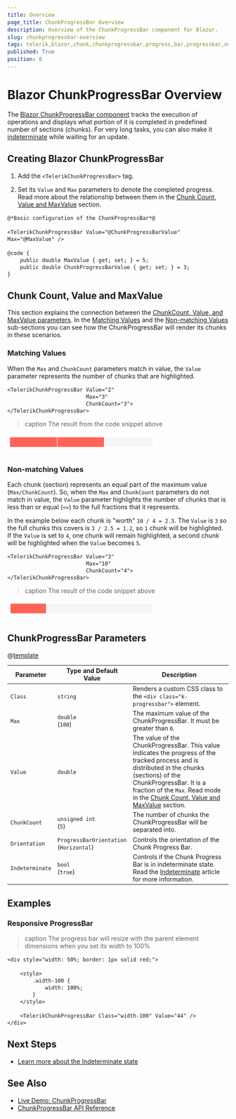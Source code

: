 ```yaml
---
title: Overview
page_title: ChunkProgressBar Overview
description: Overview of the ChunkProgressBar component for Blazor.
slug: chunkprogressbar-overview
tags: telerik,blazor,chunk,chunkprogressbar,progress,bar,progressbar,overview
published: True
position: 0
---
```


# Blazor ChunkProgressBar Overview

The <a href = "https://www.telerik.com/blazor-ui/chunkprogressbar" target = "_blank">Blazor ChunkProgressBar component</a> tracks the execution of operations and displays what portion of it is completed in predefined number of sections (chunks). For very long tasks, you can also make it [indeterminate](slug://chunkprogressbar-indeterminate-state) while waiting for an update.


## Creating Blazor ChunkProgressBar

1. Add the `<TelerikChunkProgressBar>` tag.

1. Set its `Value` and `Max` parameters to denote the completed progress. Read more about the relationship between them in the [Chunk Count, Value and MaxValue](#chunk-count-value-and-maxvalue) section.

````RAZOR
@*Basic configuration of the ChunkProgressBar*@

<TelerikChunkProgressBar Value="@ChunkProgressBarValue" Max="@MaxValue" />

@code {
    public double MaxValue { get; set; } = 5;
    public double ChunkProgressBarValue { get; set; } = 3;
}
````

## Chunk Count, Value and MaxValue

This section explains the connection between the [ChunkCount, Value, and MaxValue parameters](#chunkprogressbar-parameters). In the [Matching Values](#matching-values) and the [Non-matching Values](#non-matching-values) sub-sections you can see how the ChunkProgressBar will render its chunks in these scenarios. 

### Matching Values

When the `Max` and `ChunkCount` parameters match in value, the `Value` parameter represents the number of chunks that are highlighted.

````RAZOR
<TelerikChunkProgressBar Value="2"
                         Max="3"
                         ChunkCount="3">
</TelerikChunkProgressBar>
````

>caption The result from the code snippet above

![Blazor Chunkprogressbar Matching Values Example](images/chunkprogressbar-matching-values-example.png)

### Non-matching Values

Each chunk (section) represents an equal part of the maximum value (`Max/ChunkCount`). So, when the `Max` and `ChunkCount` parameters do not match in value, the `Value` parameter highlights the number of chunks that is less than or equal (`<=`) to the full fractions that it represents.

In the example below each chunk is "worth" `10 / 4 = 2.5`. The `Value` is `3` so the full chunks this covers is `3 / 2.5 = 1.2`, so `1` chunk will be highlighted. If the `Value` is set to `4`, one chunk will remain highlighted, a second chunk will be highlighted when the `Value` becomes `5`.

````RAZOR
<TelerikChunkProgressBar Value="3"
                         Max="10"
                         ChunkCount="4">
</TelerikChunkProgressBar>
````

>caption The result of the code snippet above

![non-matching values example screenshot](images/non-matching-value-example.png)

## ChunkProgressBar Parameters

 @[template](/_contentTemplates/common/parameters-table-styles.md#table-layout)

| Parameter | Type and Default Value | Description |
| --- | --- | --- |
| `Class` | `string` | Renders a custom CSS class to the `<div class="k-progressbar">` element. |
| `Max` | `double` <br /> (`100`) | The maximum value of the ChunkProgressBar. It must be greater than `0`. |
| `Value` | `double` | The value of the ChunkProgressBar. This value indicates the progress of the tracked process and is distributed in the chunks (sections) of the ChunkProgressBar. It is a fraction of the `Max`. Read mode in the [Chunk Count, Value and MaxValue](#chunk-count-value-and-maxvalue) section. |
| `ChunkCount` | `unsigned int` <br /> (`5`) | The number of chunks the ChunkProgressBar will be separated into. |
| `Orientation` | `ProgressBarOrientation` <br /> (`Horizontal`) | Controls the orientation of the Chunk Progress Bar. |
| `Indeterminate` | `bool` <br /> (`true`) | Controls if the Chunk Progress Bar is in indeterminate state. Read the [Indeterminate](slug://chunkprogressbar-indeterminate-state) article for more information. |

## Examples

### Responsive ProgressBar

>caption The progress bar will resize with the parent element dimensions when you set its width to 100%

````RAZOR
<div style="width: 50%; border: 1px solid red;">

    <style>
        .width-100 {
            width: 100%;
        }
    </style>

    <TelerikChunkProgressBar Class="width-100" Value="44" />
</div>
````

## Next Steps

* [Learn more about the Indeterminate state](slug://chunkprogressbar-indeterminate-state)

## See Also

* [Live Demo: ChunkProgressBar](https://demos.telerik.com/blazor-ui/chunkprogressbar/overview)
* [ChunkProgressBar API Reference](slug://Telerik.Blazor.Components.TelerikChunkProgressBar)
